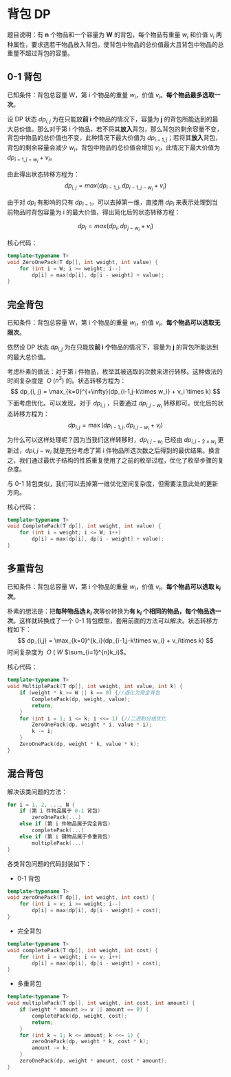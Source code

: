 # 背包 DP

题目说明：有 **n** 个物品和一个容量为 **W** 的背包，每个物品有重量 $w_i$ 和价值 $v_i$ 两种属性，要求选若干物品放入背包，使背包中物品的总价值最大且背包中物品的总重量不超过背包的容量。

## 0-1 背包

已知条件：背包总容量 W，第 i 个物品的重量 $w_i$，价值 $v_i$。**每个物品最多选取一次**。<br/>

设 DP 状态 $dp_{i, j}$ 为在只能放**前 i 个**物品的情况下，容量为 **j** 的背包所能达到的最大总价值。那么对于第 i 个物品，若不将其**放入**背包，那么背包的剩余容量不变，背包中物品的总价值也不变，此种情况下最大价值为 $dp_{i-1, j}$；若将其**放入**背包，背包的剩余容量会减少 $w_i$，背包中物品的总价值会增加 $v_i$，此情况下最大价值为 $dp_{i-1,j-w_i} + v_i$。<br/>

由此得出状态转移方程为：
$$
dp_{i, j} = max(dp_{i-1,j}, dp_{i-1,j-w_i} + v_i)
$$

由于对 $dp_i$ 有影响的只有 $dp_{i-1}$，可以去掉第一维，直接用 $dp_i$ 来表示处理到当前物品时背包容量为 i 的最大价值，得出简化后的状态转移方程：

$$
dp_i = max(dp_i, dp_{j-w_i} + v_i)
$$

核心代码：

```c++
template<typename T>
void ZeroOnePack(T dp[], int weight, int value) {
    for (int i = W; i >= weight; i--)
        dp[i] = max(dp[i], dp[i - weight] + value);
}
```

## 完全背包

已知条件：背包总容量 W，第 i 个物品的重量 $w_i$，价值 $v_i$。**每个物品可以选取无限次**。<br/>

依然设 DP 状态 $dp_{i, j}$ 为在只能放**前 i 个**物品的情况下，容量为 **j** 的背包所能达到的最大总价值。<br/>

考虑朴素的做法：对于第 i 件物品，枚举其被选取的次数来进行转移。这种做法的时间复杂度是 $~O~$($n^3$) 的。状态转移方程为：
$$
dp_{i, j} = \max_{k=0}^{+\infty}(dp_{i-1,j-k\times w_i} + v_i \times k)
$$
下面考虑优化。可以发现，对于 $dp_{i, j}$ ，只要通过 $dp_{i, j-w_i}$ 转移即可。优化后的状态转移方程为：
$$
dp_{i,j} = \max(dp_{i-1,j}, dp_{i, j - w_i} + v_i)
$$
为什么可以这样处理呢？因为当我们这样转移时，$dp_{i, j-w_i}$ 已经由 $dp_{i, j-2\times w_i}$ 更新过，$dp{i,j-w_i}$ 就是充分考虑了第 i 件物品所选次数之后得到的最优结果。换言之，我们通过最优子结构的性质重复使用了之前的枚举过程，优化了枚举步骤的复杂度。<br/>

与 0-1 背包类似，我们可以去掉第一维优化空间复杂度，但需要注意此处的更新方向。<br/>

核心代码：

```c++
template<typename T>
void CompletePack(T dp[], int weight, int value) {
    for (int i = weight; i <= W; i++)
        dp[i] = max(dp[i], dp[i - weight] + value);
}
```

## 多重背包

已知条件：背包总容量 W，第 i 个物品的重量 $w_i$，价值 $v_i$。**每个物品可以选取 $k_i$ 次**。<br/>

朴素的想法是：把**每种物品选 $k_i$ 次**等价转换为**有 $k_i$ 个相同的物品，每个物品选一次**。这样就转换成了一个 0-1 背包模型，套用前面的方法可以解决。状态转移方程如下：
$$
dp_{i,j} = \max_{k=0}^{k_i}(dp_{i-1,j-k\times w_i} + v_i\times k)
$$
时间复杂度为 $~O~(~W~$$\sum_{i=1}^{n}k_i)$。<br/>

核心代码：

```c++
template<typename T>
void MultiplePack(T dp[], int weight, int value, int k) {
    if (weight * k >= W || k == 0) {//退化为完全背包
        CompletePack(dp, weight, value);
        return;
    }
    for (int i = 1; i <= k; i <<= 1) {//二进制分组优化
        ZeroOnePack(dp, weight * i, value * i);
        k -= i;
    }
    ZeroOnePack(dp, weight * k, value * k);
}
```

## 混合背包

解决该类问题的方法：

```c++
for i = 1, 2, ..., N {
    if (第 i 件物品属于 0-1 背包)
        zeroOnePack(...)
    else if (第 i 件物品属于完全背包)
        completePack(...)
    else if (第 i 键物品属于多重背包)
        multiplePack(...)
}
```

各类背包问题的代码封装如下：

-   0-1 背包

```c++
template<typename T>
void zeroOnePack(T dp[], int weight, int cost) {
    for (int i = v; i >= weight; i--)
        dp[i] = max(dp[i], dp[i - weight] + cost);
}
```

-   完全背包

```c++
template<typename T>
void completePack(T dp[], int weight, int cost) {
    for (int i = weight; i <= v; i++)
        dp[i] = max(dp[i], dp[i - weight] + cost);
}
```

-   多重背包

```c++
template<typename T>
void multiplePack(T dp[], int weight, int cost, int amount) {
    if (weight * amount >= v || amount == 0) {
        completePack(dp, weight, cost);
        return;
    }
    for (int k = 1; k <= amount; k <<= 1) {
        zeroOnePack(dp, weight * k, cost * k);
        amount -= k;
    }
    zeroOnePack(dp, weight * amount, cost * amount);
}
```
